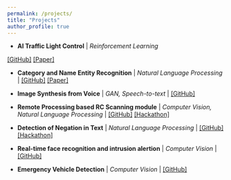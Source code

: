 ```yaml
---
permalink: /projects/
title: "Projects"
author_profile: true
---
```


- <b>AI Traffic Light Control</b> &#124; <i>Reinforcement Learning</i>

[[GitHub]](https://github.com/parasnaren/AI-Traffic-Light-Control) [[Paper]](https://ieeexplore.ieee.org/abstract/document/9250886)

- <b>Category and Name Entity Recognition</b> &#124; <i>Natural Language Processing</i> &#124; [[GitHub]](https://github.com/parasnaren/Category-and-Name-Entity-Recognition) [[Paper]](https://papers.ssrn.com/sol3/papers.cfm?abstract_id=3834969)

- <b>Image Synthesis from Voice</b> &#124; <i>GAN, Speech-to-text</i> &#124; [[GitHub]](https://github.com/parasnaren/Image-Synthesis-from-Voice)

- <b>Remote Processing based RC Scanning module</b> &#124; <i>Computer Vision, Natural Language Processing</i> &#124; [[GitHub]](https://github.com/parasnaren/Automated-Remote-Proccessing-Scanning-and-OCR-module) [[Hackathon]](https://parasnaren.github.io/awards/riskcovry/)

- <b>Detection of Negation in Text</b> &#124; <i>Natural Language Processing</i> &#124; [[GitHub]](https://github.com/parasnaren/Detection-of-Negation-in-Text) [[Hackathon]](https://parasnaren.github.io/awards/philips/)

- <b>Real-time face recognition and intrusion alertion</b> &#124; <i>Computer Vision</i> &#124; [[GitHub]](https://github.com/parasnaren/Real-Time-Face-Recognition-and-Intrusion-Alert)

- <b>Emergency Vehicle Detection</b> &#124; <i>Computer Vision</i> &#124; [[GitHub]](https://github.com/parasnaren/Category-and-Name-Entity-Recognition)
